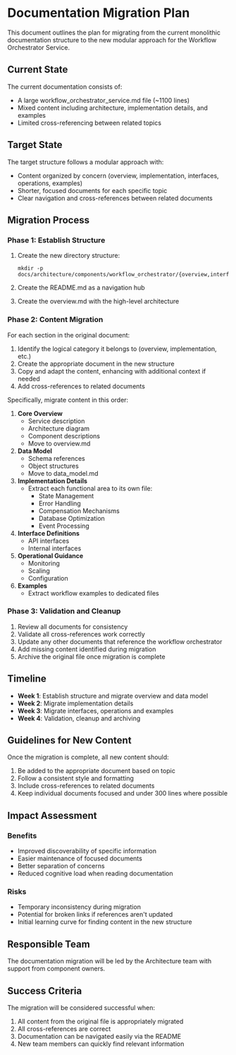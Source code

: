 # Documentation Migration Plan

This document outlines the plan for migrating from the current monolithic documentation structure to the new modular approach for the Workflow Orchestrator Service.

## Current State

The current documentation consists of:

* A large workflow_orchestrator_service.md file (\~1100 lines)
* Mixed content including architecture, implementation details, and examples
* Limited cross-referencing between related topics

## Target State

The target structure follows a modular approach with:

* Content organized by concern (overview, implementation, interfaces, operations, examples)
* Shorter, focused documents for each specific topic
* Clear navigation and cross-references between related documents

## Migration Process

### Phase 1: Establish Structure


1. Create the new directory structure:

   ```
   mkdir -p docs/architecture/components/workflow_orchestrator/{overview,interfaces,implementation,operations,examples}
   ```
2. Create the README.md as a navigation hub
3. Create the overview.md with the high-level architecture

### Phase 2: Content Migration

For each section in the original document:


1. Identify the logical category it belongs to (overview, implementation, etc.)
2. Create the appropriate document in the new structure
3. Copy and adapt the content, enhancing with additional context if needed
4. Add cross-references to related documents

Specifically, migrate content in this order:


1. **Core Overview**
   * Service description
   * Architecture diagram
   * Component descriptions
   * Move to overview.md
2. **Data Model**
   * Schema references
   * Object structures
   * Move to data_model.md
3. **Implementation Details**
   * Extract each functional area to its own file:
     * State Management
     * Error Handling
     * Compensation Mechanisms
     * Database Optimization
     * Event Processing
4. **Interface Definitions**
   * API interfaces
   * Internal interfaces
5. **Operational Guidance**
   * Monitoring
   * Scaling
   * Configuration
6. **Examples**
   * Extract workflow examples to dedicated files

### Phase 3: Validation and Cleanup


1. Review all documents for consistency
2. Validate all cross-references work correctly
3. Update any other documents that reference the workflow orchestrator
4. Add missing content identified during migration
5. Archive the original file once migration is complete

## Timeline

* **Week 1**: Establish structure and migrate overview and data model
* **Week 2**: Migrate implementation details
* **Week 3**: Migrate interfaces, operations and examples
* **Week 4**: Validation, cleanup and archiving

## Guidelines for New Content

Once the migration is complete, all new content should:


1. Be added to the appropriate document based on topic
2. Follow a consistent style and formatting
3. Include cross-references to related documents
4. Keep individual documents focused and under 300 lines where possible

## Impact Assessment

### Benefits

* Improved discoverability of specific information
* Easier maintenance of focused documents
* Better separation of concerns
* Reduced cognitive load when reading documentation

### Risks

* Temporary inconsistency during migration
* Potential for broken links if references aren't updated
* Initial learning curve for finding content in the new structure

## Responsible Team

The documentation migration will be led by the Architecture team with support from component owners.

## Success Criteria

The migration will be considered successful when:


1. All content from the original file is appropriately migrated
2. All cross-references are correct
3. Documentation can be navigated easily via the README
4. New team members can quickly find relevant information


